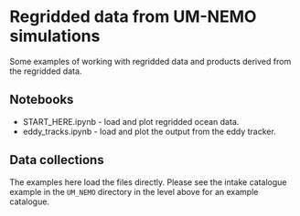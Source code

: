 # Regridded data from UM-NEMO simulations

Some examples of working with regridded data and products derived from the regridded data.

## Notebooks

* START_HERE.ipynb - load and plot regridded ocean data.
* eddy_tracks.ipynb - load and plot the output from the eddy tracker.

## Data collections

The examples here load the files directly. Please see the intake catalogue example in the `UM_NEMO` directory in the level above for an example catalogue.

